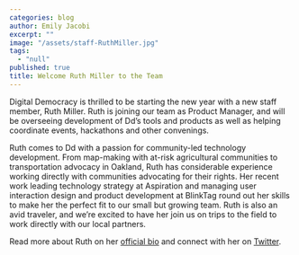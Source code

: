 ```yaml
---
categories: blog
author: Emily Jacobi
excerpt: ""
image: "/assets/staff-RuthMiller.jpg"
tags: 
  - "null"
published: true
title: Welcome Ruth Miller to the Team
---
```



Digital Democracy is thrilled to be starting the new year with a new staff member, Ruth Miller. Ruth is joining our team as Product Manager, and will be overseeing development of Dd’s tools and products as well as helping coordinate events, hackathons and other convenings. 

Ruth comes to Dd with a passion for community-led technology development. From map-making with at-risk agricultural communities to transportation advocacy in Oakland, Ruth has considerable experience working directly with communities advocating for their rights. Her recent work leading technology strategy at Aspiration and managing user interaction design and product development at BlinkTag round out her skills to make her the perfect fit to our small but growing team. Ruth is also an avid traveler, and we’re excited to have her join us on trips to the field to work directly with our local partners.

Read more about Ruth on her [official bio](https://www.digital-democracy.org/team/ruth-miller/) and connect with her on [Twitter](https://twitter.com/mcplanner).